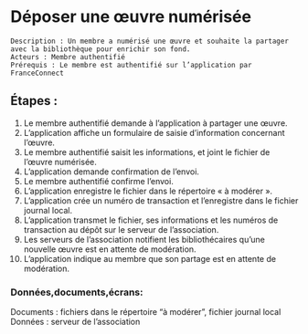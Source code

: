 # Déposer une œuvre numérisée
	Description : Un membre a numérisé une œuvre et souhaite la partager avec la bibliothèque pour enrichir son fond.
	Acteurs : Membre authentifié
	Prérequis : Le membre est authentifié sur l’application par FranceConnect
## Étapes :
1.	Le membre authentifié demande à l’application à partager une œuvre.
2.	L’application affiche un formulaire de saisie d’information concernant l’œuvre.
3.	Le membre authentifié saisit les informations, et joint le fichier de l’œuvre numérisée.
4.	L’application demande confirmation de l’envoi.
5.	Le membre authentifié confirme l’envoi.
6.	L’application enregistre le  fichier dans le répertoire « à modérer ».
7.	L’application crée un numéro de transaction et l’enregistre dans le fichier journal local.
8.	L’application transmet le fichier, ses informations et les numéros de transaction au dépôt sur le serveur de l’association.
9.	Les serveurs de l’association notifient les bibliothécaires qu’une nouvelle œuvre est en attente de modération.
10.	L’application indique au membre que son partage est en attente de modération.
### Données,documents,écrans: 
Documents : fichiers dans le répertoire “à modérer”, fichier journal local
Données : serveur de l’association 

